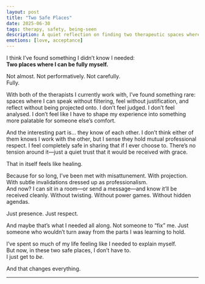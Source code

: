```yaml
---
layout: post
title: "Two Safe Places"
date: 2025-06-30
tags: therapy, safety, being-seen
description: A quiet reflection on finding two therapeutic spaces where I can finally be fully myself—without projection, pressure, or performance.
emotions: [love, acceptance]
---
```


I think I’ve found something I didn’t know I needed:  
**Two places where I can be fully myself.**

Not almost. Not performatively. Not carefully.  
Fully.

With both of the therapists I currently work with, I’ve found something rare: spaces where I can speak without filtering, feel without justification, and reflect without being projected onto. I don’t feel judged. I don’t feel analysed. I don’t feel like I have to shape my experience into something more palatable for someone else’s comfort.

And the interesting part is… they know of each other. I don’t think either of them knows I work with the other, but I sense they hold mutual professional respect. I feel completely safe in sharing that if I ever choose to. There’s no tension around it—just a quiet trust that it would be received with grace.

That in itself feels like healing.

Because for so long, I’ve been met with misattunement. With projection. With subtle invalidations dressed up as professionalism.  
And now? I can sit in a room—or send a message—and know it’ll be received cleanly. Without twisting. Without power games. Without hidden agendas.

Just presence. Just respect.

And maybe that’s what I needed all along. Not someone to “fix” me. Just someone who wouldn’t turn away from the parts I was learning to hold.

I’ve spent so much of my life feeling like I needed to explain myself.  
But now, in these two safe places, I don’t have to.  
I just get to *be*.

And that changes everything.


---

